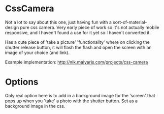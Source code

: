 # CssCamera

Not a lot to say about this one, just having fun with a sort-of-material-design pure css camera.
Very early piece of work so it's not actually mobile responsive, and I haven't found a use for it yet so I haven't converted it.

Has a cute piece of 'take a picture' 'functionality' where on clicking the shutter release button, it will flash the flash and open the screen with an image of your choice (and link).

Example implementation: http://nik.malyaris.com/projects/css-camera

# Options

Only real option here is to add in a background image for the 'screen' that pops up when you 'take' a photo with the shutter button.
Set as a background image in the css.